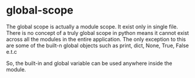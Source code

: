# global-scope
The global scope is actually a module scope. It exist only in single file. There is no concept of a truly global scope in python means it cannot exist across all the modules in the entire application. The only exception to this are some of the built-n global objects such as print, dict, None, True, False e.t.c

So, the built-in and global variable can be used anywhere inside the module.